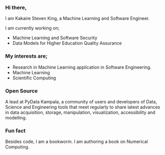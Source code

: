 ### Hi there,
I am Kakaire Steven King, a Machine Learning and Software Engineer.

I am currently working on;
- Machine Learning and Software Security
- Data Models for Higher Education Quality Assurance

### My interests are;
- Research in Machine Learning application in Software Engineering.
- Machine Learning
- Scientific Computing

### Open Source
A lead at PyData Kampala, a community of users and developers of Data, Science and Engineering tools that meet regularly to share latest advances in data acquisition,
storage, manipulation, visualization, accessibility and modelling.

### Fun fact
Besides code, I am a bookworm. I am authoring a book on Numerical Computing. 
